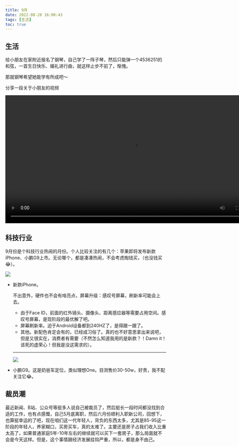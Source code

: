 ```yaml
---
title: 9月
date: 2022-08-28 16:00:43
tags: [生活]
toc: true
---
```




## 生活

给小朋友在家附近报名了钢琴，自己学了一阵子琴，然后只能弹一个4536251的和弦，一首生日快乐、婚礼进行曲，就这样止步不前了，惭愧。

那就钢琴希望她能学有所成吧～

分享一段关于小朋友的视频

<video height=400 src="https://samingzhong.github.io/images/2022/video828.mp4" controls>   你的浏览器不支持 <code>video</code> 标签。 </video>

## 科技行业

9月份是个科技行业热闹的月份。个人比较关注的有几个：苹果即将发布新款iPhone、小鹏G9上市。无论哪个，都是凑凑热闹，不会考虑掏钱买，（也没钱买😂）。

![](/images/2022/iphone14.jpeg)

- 新款iPhone。

  不出意外，硬件也不会有啥亮点，屏幕升级：感叹号屏幕，刷新率可能会上去。

  - 由于Face ID，前面的红外镜头、摄像头、距离感应器等需要占用空间。感叹号屏幕，是现阶段的最优解了吧。
  - 屏幕刷新率。迫于Android设备都到240HZ了，是得跟一跟了。
  - 其他。新配色肯定会有的，已经成习俗了。真的也不好意思拿出来说吧，但是又很实在，消费者有需要（不然怎么知道我用的是新款？！Damn it！该死的虚荣心！但我是没这需求的）。

  

  ---

  

  ![](/images/2022/G9.jpeg)

- 小鹏G9。这是奶爸车定位，类似理想One。目测售价30-50w，好贵，我不配关注它😂。

## 裁员潮

最近新闻、B站、公众号等挺多人说自己被裁员了，然后挺长一段时间都没找到合适的工作，也有点感慨，自己5月底离职，然后六月份顺利入职新公司，回想下，也算挺幸运的了吧，现在咱们这一代年轻人，背负的东西太多，尤其是85-95这一阶段的年轻人，养家糊口，买房买车，真的太难了。主要还是房子占我们收入比重太高了，如果普通家庭5年-10年左右的继续就可以买下一套房子，那么局面就不会是今天这样。但是，这个事情跟经济发展挂钩严重，所以，都是身不由己。
